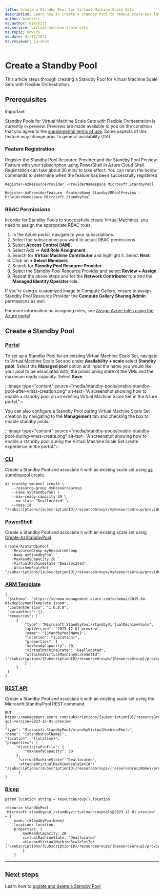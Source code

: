 ```yaml
---
title: Create a Standby Pool for Virtual Machine Scale Sets
description: Learn how to create a Standby Pool to reduce scale-out latency with Virtual Machine Scale Sets
author: mimckitt
ms.author: mimckitt
ms.service: virtual-machine-scale-sets
ms.topic: how-to
ms.date: 01/16/2024
ms.reviewer: ju-shim
---
```



# Create a Standby Pool
This article steps through creating a Standby Pool for Virtual Machine Scale Sets with Flexible Orchestration.

## Prerequisites

> [!IMPORTANT]
> Standby Pools for Virtual Machine Scale Sets with Flexible Orchestration is currently in preview. Previews are made available to you on the condition that you agree to the [supplemental terms of use](https://azure.microsoft.com/support/legal/preview-supplemental-terms/). Some aspects of this feature may change prior to general availability (GA). 


### Feature Registration 
Register the Standby Pool Resource Provider and the Standby Pool Preview Feature with your subscription using PowerShell in Azure Cloud Shell. Registration can take about 30 mins to take effect. You can rerun the below commands to determine when the feature has been successfully registered. 

```azurepowershell-interactive
Register-AzResourceProvider -ProviderNamespace Microsoft.StandbyPool

Register-AzProviderFeature -FeatureName StandbyVMPoolPreview -ProviderNamespace Microsoft.StandbyPool
```

### RBAC Permissions
In order for Standby Pools to successfully create Virtual Machines, you need to assign the appropriate RBAC roles. 
1) In the Azure portal, navigate to your subscriptions. 
2) Select the subscription you want to adjust RBAC permissions. 
3) Select **Access Control (IAM)**.
4) Select Add -> **Add Role Assignment**.
5) Search for **Virtual Machine Contributor** and highlight it. Select **Next**. 
6) Click on **+ Select Members**.
7) Search for **Standby Pool Resource Provider** 
8) Select the Standby Pool Resource Provider and select **Review + Assign**.
9) Repeat the above steps and for the **Network Contributor** role and the **Managed Identity Operator** role.  

If you're using a customized image in Compute Gallery, ensure to assign Standby Pool Resource Provider the **Compute Gallery Sharing Admin** permissions as well.

For more information on assigning roles, see [Assign Azure roles using the Azure portal](../role-based-access-control/role-assignments-portal.md)

## Create a Standby Pool

### [Portal](#tab/portal)

To set up a Standby Pool for an existing Virtual Machine Scale Set, navigate to Virtual Machine Scale Set and under **Availability + scale** select **Standby pool**. Select the **Managed pool** option and input the name you would like your pool to be associated with, the provisioning state of the VMs and the maximum ready capacity. Select **Save**. 

:::image type="content" source="media/standby-pools/enable-standby-pool-after-vmss-creation.png" alt-text="A screenshot showing how to enable a standby pool on an existing Virtual Machine Scale Set in the Azure portal.":::

You can also configure a Standby Pool during Virtual Machine Scale Set creation by navigating to the **Management** tab and checking the box to enable standby pools. 

:::image type="content" source="media/standby-pools/enable-standby-pool-during-vmss-create.png" alt-text="A screenshot showing how to enable a standby pool during the Virtual Machine Scale Set create experience in the portal.":::






### [CLI](#tab/cli)
Create a Standby Pool and associate it with an existing scale set using [az standbypool create]().

```azurecli-interactive
az standby-vm-pool create \
   --resource-group myResourceGroup 
   --name myStandbyPool \
   --max-ready-capacity 20 \
   --vm-state "Deallocated" \
   --vmss-id "/subscriptions/{subscriptionID}/resourceGroups/myResourceGroup/providers/Microsoft.Compute/virtualMachineScaleSets/myScaleSet"
```
### [PowerShell](#tab/powershell)
Create a Standby Pool and associate it with an existing scale set using [Create-AzStandbyPool]().

```azurepowershell-interactive
Create-AzStandbyPool `
   -ResourceGroup myResourceGroup 
   -Name myStandbyPool `
   -MaxReadyCapacity 20 `
   -VirtualMachineState "Deallocated" `
   -AttachedScaleSet "/subscriptions/{subscriptionID}/resourceGroups/myResourceGroup/providers/Microsoft.Compute/virtualMachineScaleSets/myScaleSet"
```

### [ARM Template](#tab/template)

```ARM
{
 "$schema": "https://schema.management.azure.com/schemas/2019-04-01/deploymentTemplate.json#",
 "contentVersion": "1.0.0.0",
 "parameters": {},
 "resources": [
     {
         "type": "Microsoft.StandbyPool/standbyVirtualMachinePools",
         "apiVersion": "2023-12-01-preview",
         "name": "{StandbyPoolName}",
         "location": "{Location}",
         "properties": {
         "maxReadyCapacity": 20,
         "virtualMachineState": "Deallocated",
         "attachedVirtualMachineScaleSetId": ["/subscriptions/{SubscriptionID}/resourceGroups/{ResourceGroup}/providers/Microsoft.Compute/virtualMachineScaleSets/{ScaleSetName}"]
         }
     }
 ]
}

```

### [REST API](#tab/rest)
Create a Standby Pool and associate it with an existing scale set using the Microsoft.StandbyPool REST command.
```HTTP
PUT https://management.azure.com/subscriptions/{subscriptionID}/resourceGroups/{resourceGroupName}/providers/Microsoft.StandbyPool/standbyVirtualMachinePools/{standbyPoolName}?api-version=2023-12-01-preview
{
"type": "Microsoft.StandbyPool/standbyVirtualMachinePools",
"name": "{standbyPoolName}",
"location": "{location}",
"properties": {
	 "elasticityProfile": {
		 "maxReadyCapacity": 20
	 },
	  "virtualMachineState":"Deallocated",
	  "attachedVirtualMachineScaleSetId": "/subscriptions/{subscriptionID}/resourceGroups/{resourceGroupName}/providers/Microsoft.Compute/virtualMachineScaleSets/{scaleSetName}"
	  }
}
```

### [Bicep](#tab/bicep)
```bicep
param location string = resourceGroup().location

resource standbyPool 'Microsoft.standbypool/standbyvirtualmachinepools@2023-12-01-preview' = {
    name: {StandbyPoolName}
    location: location
    properties: {
        maxReadyCapacity: 20
        virtualMachineState: 'Deallocated'
        attachedVirtualMachineScaleSetId: ['/subscriptions/{SubscriptionID}/resourceGroups/{ResourceGroup}/providers/Microsoft.Compute/virtualMachineScaleSets/{ScaleSetName}]
        }
    } 
```


---


## Next steps

Learn how to [update and delete a Standby Pool](standby-pools-update-delete.md)
